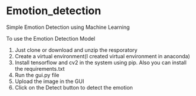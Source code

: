 # Emotion_detection
Simple Emotion Detection using Machine Learning


To use the Emotion Detection Model
1. Just clone or download and unzip the resporatory
2. Create a virtual environment(I created virtual environment in anaconda)
3. Install tensorflow and cv2 in the system using pip. Also you can install the requirements.txt
4. Run the gui.py file
5. Upload the image in the GUI
6. Click on the Detect button to detect the emotion
